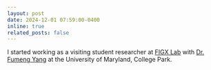 ```yaml
---
layout: post
date: 2024-12-01 07:59:00-0400
inline: true
related_posts: false
---
```


I started working as a visiting student researcher at [FIGX Lab](https://fig-x.github.io/workwithus) with [Dr. Fumeng Yang](https://www.fmyang.com/) at the University of Maryland, College Park.
